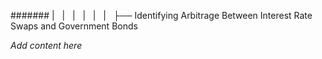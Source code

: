####### |   |   |   |   |   |   ├── Identifying Arbitrage Between Interest Rate Swaps and Government Bonds

*Add content here*